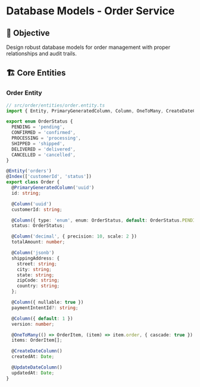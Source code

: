 # Database Models - Order Service

## 🎯 Objective
Design robust database models for order management with proper relationships and audit trails.

## 🏗️ Core Entities

### Order Entity
```typescript
// src/order/entities/order.entity.ts
import { Entity, PrimaryGeneratedColumn, Column, OneToMany, CreateDateColumn, UpdateDateColumn, Index } from 'typeorm';

export enum OrderStatus {
  PENDING = 'pending',
  CONFIRMED = 'confirmed', 
  PROCESSING = 'processing',
  SHIPPED = 'shipped',
  DELIVERED = 'delivered',
  CANCELLED = 'cancelled',
}

@Entity('orders')
@Index(['customerId', 'status'])
export class Order {
  @PrimaryGeneratedColumn('uuid')
  id: string;

  @Column('uuid')
  customerId: string;

  @Column({ type: 'enum', enum: OrderStatus, default: OrderStatus.PENDING })
  status: OrderStatus;

  @Column('decimal', { precision: 10, scale: 2 })
  totalAmount: number;

  @Column('jsonb')
  shippingAddress: {
    street: string;
    city: string;
    state: string;
    zipCode: string;
    country: string;
  };

  @Column({ nullable: true })
  paymentIntentId?: string;

  @Column({ default: 1 })
  version: number;

  @OneToMany(() => OrderItem, (item) => item.order, { cascade: true })
  items: OrderItem[];

  @CreateDateColumn()
  createdAt: Date;

  @UpdateDateColumn()
  updatedAt: Date;
}
```